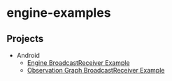 # engine-examples

## Projects

- Android
  - [Engine BroadcastReceiver Example](./broadcast-receiver-example)
  - [Observation Graph BroadcastReceiver Example](./og-broadcast-receiver-example)
